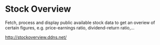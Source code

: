 # Stock Overview
Fetch, process and display public available stock data to get an overiew of certain figures, e.g. price-earnings ratio, dividend-return ratio,...

http://stockoverview.ddns.net/
